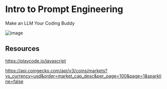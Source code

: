 #  Intro to Prompt Engineering 
Make an LLM Your Coding Buddy

![image](https://github.com/user-attachments/assets/e46d790c-78f7-491d-8192-2aa47fd3cf73)





## Resources

https://playcode.io/javascript

https://api.coingecko.com/api/v3/coins/markets?vs_currency=usd&order=market_cap_desc&per_page=100&page=1&sparkline=false
